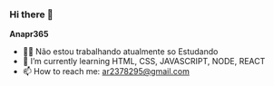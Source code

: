 ### Hi there 👋


**Anapr365**
- 👩‍💻  Não estou trabalhando atualmente so Estudando
 - 🌱 I’m currently learning  HTML, CSS, JAVASCRIPT, NODE, REACT
- 📫 How to reach me:  ar2378295@gmail.com


